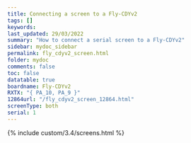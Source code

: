 ```yaml
---
title: Connecting a screen to a Fly-CDYv2
tags: []
keywords: 
last_updated: 29/03/2022
summary: "How to connect a serial screen to a Fly-CDYv2"
sidebar: mydoc_sidebar
permalink: fly_cdyv2_screen.html
folder: mydoc
comments: false
toc: false
datatable: true
boardname: Fly-CDYv2
RXTX: "{ PA_10, PA_9 }"
12864url: "/fly_cdyv2_screen_12864.html"
screenType: both
serial: 1
---
```


{% include custom/3.4/screens.html %}
